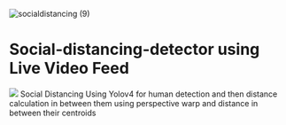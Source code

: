 ![socialdistancing (9)](https://user-images.githubusercontent.com/61107453/132736459-cc335e26-a35f-42b9-866b-2f57ac06e5e2.gif)
# Social-distancing-detector using Live Video Feed
![](https://i.ibb.co/QMDp7dG/socialdistancing-7.gif)
Social Distancing Using Yolov4 for human detection and then distance calculation in between them using perspective warp and distance in between their centroids
